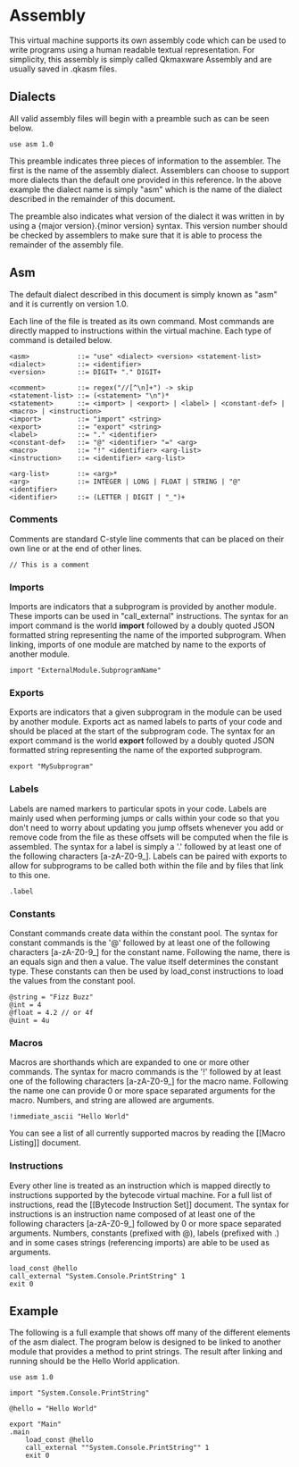 # Assembly
This virtual machine supports its own assembly code which can be used to write programs using a human readable textual representation. For simplicity, this assembly is simply called Qkmaxware Assembly and are usually saved in .qkasm files.

## Dialects
All valid assembly files will begin with a preamble such as can be seen below.
```
use asm 1.0
```
This preamble indicates three pieces of information to the assembler. The first is the name of the assembly dialect. Assemblers can choose to support more dialects than the default one provided in this reference. In the above example the dialect name is simply "asm" which is the name of the dialect described in the remainder of this document.

The preamble also indicates what version of the dialect it was written in by using a {major version}.{minor version} syntax. This version number should be checked by assemblers to make sure that it is able to process the remainder of the assembly file. 

## Asm
The default dialect described in this document is simply known as "asm" and it is currently on version 1.0. 

Each line of the file is treated as its own command. Most commands are directly mapped to instructions within the virtual machine. Each type of command is detailed below. 

```bnf
<asm>            ::= "use" <dialect> <version> <statement-list>
<dialect>        ::= <identifier>
<version>        ::= DIGIT+ "." DIGIT+

<comment>        ::= regex("//[^\n]+") -> skip
<statement-list> ::= (<statement> "\n")*
<statement>      ::= <import> | <export> | <label> | <constant-def> | <macro> | <instruction>
<import>         ::= "import" <string>
<export>         ::= "export" <string>
<label>          ::= "." <identifier>
<constant-def>   ::= "@" <identifier> "=" <arg>
<macro>          ::= "!" <identifier> <arg-list>
<instruction>    ::= <identifier> <arg-list>

<arg-list>       ::= <arg>*
<arg>            ::= INTEGER | LONG | FLOAT | STRING | "@" <identifier>
<identifier>     ::= (LETTER | DIGIT | "_")+
```

### Comments
Comments are standard C-style line comments that can be placed on their own line or at the end of other lines.
```
// This is a comment
```

### Imports
Imports are indicators that a subprogram is provided by another module. These imports can be used in "call_external" instructions. The syntax for an import command is the world **import** followed by a doubly quoted JSON formatted string representing the name of the imported subprogram. When linking, imports of one module are matched by name to the exports of another module.
```
import "ExternalModule.SubprogramName"
```

### Exports
Exports are indicators that a given subprogram in the module can be used by another module. Exports act as named labels to parts of your code and should be placed at the start of the subprogram code. The syntax for an export command is the world **export** followed by a doubly quoted JSON formatted string representing the name of the exported subprogram.
```
export "MySubprogram"
```

### Labels
Labels are named markers to particular spots in your code. Labels are mainly used when performing jumps or calls within your code so that you don't need to worry about updating you jump offsets whenever you add or remove code from the file as these offsets will be computed when the file is assembled. The syntax for a label is simply a '.' followed by at least one of the following characters [a-zA-Z0-9_]. Labels can be paired with exports to allow for subprograms to be called both within the file and by files that link to this one. 
```
.label
```

### Constants
Constant commands create data within the constant pool. The syntax for constant commands is the '@' followed by at least one of the following characters [a-zA-Z0-9_] for the constant name. Following the name, there is an equals sign and then a value. The value itself determines the constant type. These constants can then be used by load_const instructions to load the values from the constant pool. 
```
@string = "Fizz Buzz"
@int = 4
@float = 4.2 // or 4f
@uint = 4u
```

### Macros
Macros are shorthands which are expanded to one or more other commands. The syntax for macro commands is the '!' followed by at least one of the following characters [a-zA-Z0-9_] for the macro name. Following the name one can provide 0 or more space separated arguments for the macro. Numbers, and string are allowed are arguments.

```
!immediate_ascii "Hello World"
```

You can see a list of all currently supported macros by reading the [[Macro Listing]] document.

### Instructions
Every other line is treated as an instruction which is mapped directly to instructions supported by the bytecode virtual machine. For a full list of instructions, read the [[Bytecode Instruction Set]] document. The syntax for instructions is an instruction name composed of at least one of the following characters [a-zA-Z0-9_] followed by 0 or more space separated arguments. Numbers, constants (prefixed with @), labels (prefixed with .) and in some cases strings (referencing imports) are able to be used as arguments.

```
load_const @hello
call_external "System.Console.PrintString" 1
exit 0
```

## Example
The following is a full example that shows off many of the different elements of the asm dialect. The program below is designed to be linked to another module that provides a method to print strings. The result after linking and running should be the Hello World application. 
```
use asm 1.0

import "System.Console.PrintString"

@hello = "Hello World"

export "Main"
.main
    load_const @hello
    call_external ""System.Console.PrintString"" 1
    exit 0
```